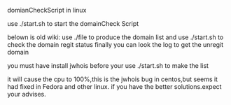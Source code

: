 domianCheckScript
in linux

use ./start.sh to start the domainCheck Script


belown is old wiki:
use ./file to produce the domain list
and use ./start.sh to check the domain regit status
finally you can look the log to get the unregit domain

you must have install jwhois before your use ./start.sh to make the list

it will cause the cpu to 100%,this is the jwhois bug in centos,but seems it had fixed in Fedora and other linux.
if you have the better solutions.expect your advises.
